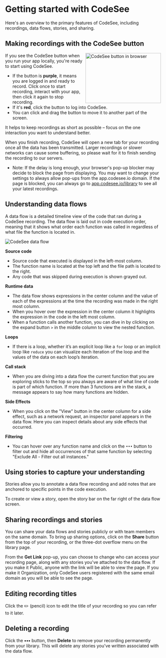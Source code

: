 # Getting started with CodeSee

Here's an overview to the primary features of CodeSee, including recordings, data flows, stories, and sharing.

## Making recordings with the CodeSee button
<p class="block">
  <img alt="CodeSee button in browser" src="img/codesee_in_browser@2x.png" width="244" height="162" align="right">
</p>

If you see the CodeSee button when you run your app locally, you're ready to start using CodeSee.

- If the button is **purple**, it means you are logged in and ready to record. Click once to start recording, interact with your app, then click it again to stop recording.
- If it's **red**, click the button to log into CodeSee.
- You can click and drag the button to move it to another part of the screen.

It helps to keep recordings as short as possible – focus on the one interaction you want to understand better.

When you finish recording, CodeSee will open a new tab for your recording once all the data has been transmitted. Larger recordings or slower networks can cause some buffering, so please wait for it to finish sending the recording to our servers.

- Note: If the delay is long enough, your browser's pop-up blocker may decide to block the page from displaying. You may want to change your settings to always allow pop-ups from the app.codesee.io domain. If the page is blocked, you can always go to [app.codesee.io/library](https://app.codesee.io/library) to see all your latest recordings.

## Understanding data flows

A data flow is a detailed timeline view of the code that ran during a CodeSee recording. The data flow is laid out in code execution order, meaning that it shows what order each function was called in regardless of what file the function is located in.

![CodeSee data flow](img/data_flow.png)

**Source code**

- Source code that executed is displayed in the left-most column.
- The function name is located at the top left and the file path is located to the right.
- Any code that was skipped during execution is shown grayed out.

**Runtime data**

* The data flow shows expressions in the center column and the value of each of the expressions at the time the recording was made in the right most column.
* When you hover over the expression in the center column it highlights the expression in the code in the left most column.
* When a function calls another function, you can dive in by clicking on the expand button `>` in the middle column to view the nested function.

**Loops**

* If there is a loop, whether it’s an explicit loop like a `for` loop or an implicit loop like `reduce` you can visualize each iteration of the loop and the values of the data on each loop’s iteration.

**Call stack**

* When you are diving into a data flow the current function that you are exploring sticks to the top so you always are aware of what line of code is part of which function. If more than 3 functions are in the stack, a message appears to say how many functions are hidden.

**Side Effects**

* When you click on the "View" button in the center column for a side effect, such as a network request, an inspector panel appears in the data flow. Here you can inspect details about any side effects that occurred.

**Filtering**

* You can hover over any function name and click on the `•••` button to filter out and hide all occurrences of that same function by selecting "Exclude All - Filter out all instances."


## Using stories to capture your understanding

Stories allow you to annotate a data flow recording and add notes that are anchored to specific points in the code execution.

To create or view a story, open the story bar on the far right of the data flow screen.


## Sharing recordings and stories

You can share your data flows and stories publicly or with team members on the same domain. To bring up sharing options, click on the **Share** button from the top of your recording, or the three-dot overflow menu on the library page.

From the **Get Link** pop-up, you can choose to change who can access your recording page, along with any stories you've attached to the data flow. If you make it Public, anyone with the link will be able to view the page. If you make it Organization, only CodeSee users registered with the same email domain as you will be able to see the page.


## Editing recording titles

Click the ✏️ (pencil) icon to edit the title of your recording so you can refer to it later.

## Deleting a recording

Click the **•••** button, then **Delete** to remove your recording permanently from your library. This will delete any stories you've written associated with the data flow.

